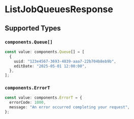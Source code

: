 # ListJobQueuesResponse


## Supported Types

### `components.Queue[]`

```typescript
const value: components.Queue[] = [
  {
    uuid: "123e4567-3693-4839-aaa7-22b704b8eb9b",
    editDate: "2025-05-01 12:00:00",
  },
];
```

### `components.ErrorT`

```typescript
const value: components.ErrorT = {
  errorCode: 1000,
  message: "An error occurred completing your request",
};
```

